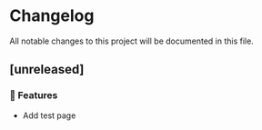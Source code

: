 # Changelog

All notable changes to this project will be documented in this file.

## [unreleased]

### 🚀 Features

- Add test page

<!-- generated by git-cliff -->
